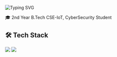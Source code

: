 <p align="left">
  <img src="https://readme-typing-svg.herokuapp.com?font=Delius+Swash+Caps&size=28&duration=4000&pause=100&color=87ceeb&center=false&vCenter=true&width=1000&letterSpacing=16&lines=Hey,+this+is+Khyathi+Mallula;CSE+IoT+CyS+Student;Cybersecurity+Buff+|+IoT+Enthusiast;Tech+Explorer+|+Code+Crafter" alt="Typing SVG">
</p>

🎓 2nd Year B.Tech CSE-IoT, CyberSecurity Student 

## 🛠️ Tech Stack  

<p align="left">
  <img src="https://skillicons.dev/icons?i=java,c,cpp,python,git,github" />
  <img src="https://skillicons.dev/icons?i=leetcode" />
</p>
